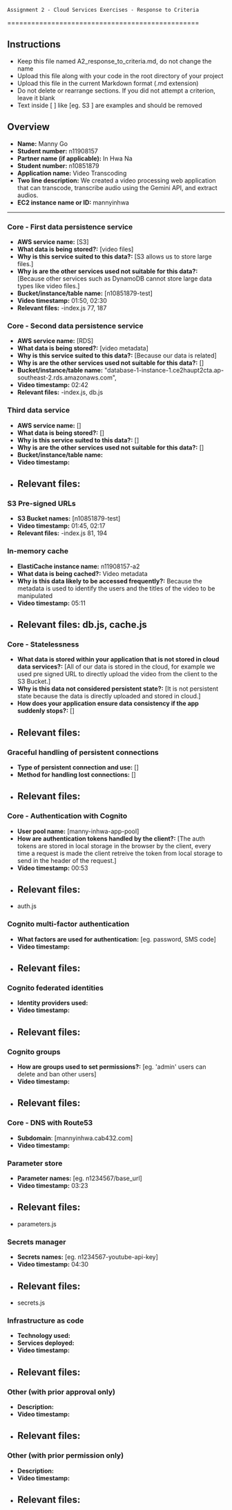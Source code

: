     Assignment 2 - Cloud Services Exercises - Response to Criteria

================================================

## Instructions

- Keep this file named A2_response_to_criteria.md, do not change the name
- Upload this file along with your code in the root directory of your project
- Upload this file in the current Markdown format (.md extension)
- Do not delete or rearrange sections. If you did not attempt a criterion, leave it blank
- Text inside [ ] like [eg. S3 ] are examples and should be removed

## Overview

- **Name:** Manny Go
- **Student number:** n11908157
- **Partner name (if applicable):** In Hwa Na
- **Student number:** n10851879
- **Application name:** Video Transcoding
- **Two line description:** We created a video processing web application that can transcode, transcribe audio using the Gemini API, and extract audios.
- **EC2 instance name or ID:** mannyinhwa

---

### Core - First data persistence service

- **AWS service name:** [S3]
- **What data is being stored?:** [video files]
- **Why is this service suited to this data?:** [S3 allows us to store large files.]
- **Why is are the other services used not suitable for this data?:** [Because other services such as DynamoDB cannot store large data types like video files.]
- **Bucket/instance/table name:** [n10851879-test]
- **Video timestamp:** 01:50, 02:30
- **Relevant files:**
  -index.js 77, 187

### Core - Second data persistence service

- **AWS service name:** [RDS]
- **What data is being stored?:** [video metadata]
- **Why is this service suited to this data?:** [Because our data is related]
- **Why is are the other services used not suitable for this data?:** []
- **Bucket/instance/table name:** "database-1-instance-1.ce2haupt2cta.ap-southeast-2.rds.amazonaws.com",
- **Video timestamp:** 02:42
- **Relevant files:**
  -index.js, db.js

### Third data service

- **AWS service name:** []
- **What data is being stored?:** []
- **Why is this service suited to this data?:** []
- **Why is are the other services used not suitable for this data?:** []
- **Bucket/instance/table name:**
- **Video timestamp:**
- ## **Relevant files:**

### S3 Pre-signed URLs

- **S3 Bucket names:** [n10851879-test]
- **Video timestamp:** 01:45, 02:17
- **Relevant files:**
  -index.js 81, 194

### In-memory cache

- **ElastiCache instance name:** n11908157-a2
- **What data is being cached?:** Video metadata
- **Why is this data likely to be accessed frequently?:** Because the metadata is used to identify the users and the titles of the video to be manipulated
- **Video timestamp:** 05:11
- ## **Relevant files:** db.js, cache.js

### Core - Statelessness

- **What data is stored within your application that is not stored in cloud data services?:** [All of our data is stored in the cloud, for example we used pre signed URL to directly upload the video from the client to the S3 Bucket.]
- **Why is this data not considered persistent state?:** [It is not persistent state because the data is directly uploaded and stored in cloud.]
- **How does your application ensure data consistency if the app suddenly stops?:** []
- ## **Relevant files:**

### Graceful handling of persistent connections

- **Type of persistent connection and use:** []
- **Method for handling lost connections:** []
- ## **Relevant files:**

### Core - Authentication with Cognito

- **User pool name:** [manny-inhwa-app-pool]
- **How are authentication tokens handled by the client?:** [The auth tokens are stored in local storage in the browser by the client, every time a request is made the client retreive the token from local storage to send in the header of the request.]
- **Video timestamp:** 00:53
- ## **Relevant files:** 
- auth.js

### Cognito multi-factor authentication

- **What factors are used for authentication:** [eg. password, SMS code]
- **Video timestamp:**
- ## **Relevant files:**

### Cognito federated identities

- **Identity providers used:**
- **Video timestamp:**
- ## **Relevant files:**

### Cognito groups

- **How are groups used to set permissions?:** [eg. 'admin' users can delete and ban other users]
- **Video timestamp:**
- ## **Relevant files:**

### Core - DNS with Route53

- **Subdomain**: [mannyinhwa.cab432.com]
- **Video timestamp:**

### Parameter store

- **Parameter names:** [eg. n1234567/base_url]
- **Video timestamp:** 03:23
- ## **Relevant files:**
- parameters.js

### Secrets manager

- **Secrets names:** [eg. n1234567-youtube-api-key]
- **Video timestamp:** 04:30
- ## **Relevant files:**
- secrets.js

### Infrastructure as code

- **Technology used:**
- **Services deployed:**
- **Video timestamp:**
- ## **Relevant files:**

### Other (with prior approval only)

- **Description:**
- **Video timestamp:**
- ## **Relevant files:**

### Other (with prior permission only)

- **Description:**
- **Video timestamp:**
- ## **Relevant files:**
